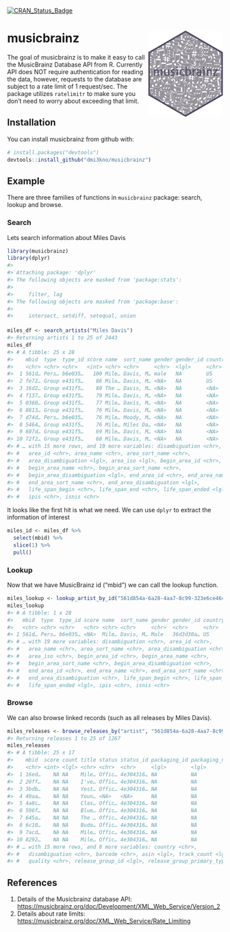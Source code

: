 
<!-- README.md is generated from README.Rmd. Please edit that file -->

[![CRAN\_Status\_Badge](http://www.r-pkg.org/badges/version/musicbrainz)](http://cran.r-project.org/package=musicbrainz)

# musicbrainz <img src="man/figures/logo.png" align="right" />

The goal of musicbrainz is to make it easy to call the MusicBrainz
Database API from R. Currently API does NOT require authentication for
reading the data, however, requests to the database are subject to a
rate limit of 1 request/sec. The package utilizes `ratelimitr` to make
sure you don’t need to worry about exceeding that limit.

## Installation

You can install musicbrainz from github with:

``` r
# install.packages("devtools")
devtools::install_github("dmi3kno/musicbrainz")
```

## Example

There are three families of functions in `musicbrainz` package: search,
lookup and browse.

### Search

Lets search information about Miles Davis

``` r
library(musicbrainz)
library(dplyr)
#> 
#> Attaching package: 'dplyr'
#> The following objects are masked from 'package:stats':
#> 
#>     filter, lag
#> The following objects are masked from 'package:base':
#> 
#>     intersect, setdiff, setequal, union

miles_df <- search_artists("Miles Davis")
#> Returning artists 1 to 25 of 2443
miles_df
#> # A tibble: 25 x 28
#>    mbid  type  type_id score name  sort_name gender gender_id country
#>    <chr> <chr> <chr>   <int> <chr> <chr>     <chr>  <lgl>     <chr>  
#>  1 561d… Pers… b6e035…   100 Mile… Davis, M… male   NA        US     
#>  2 fe72… Group e431f5…    86 Mile… Davis, M… <NA>   NA        US     
#>  3 16d2… Group e431f5…    80 The … Davis, M… <NA>   NA        <NA>   
#>  4 f137… Group e431f5…    79 Mile… Davis, M… <NA>   NA        <NA>   
#>  5 0360… Group e431f5…    77 Mile… Davis, M… <NA>   NA        <NA>   
#>  6 8813… Group e431f5…    76 Mile… Davis, M… <NA>   NA        <NA>   
#>  7 d74d… Pers… b6e035…    76 Mile… Moody, M… <NA>   NA        <NA>   
#>  8 5464… Group e431f5…    76 Mile… Miles Da… <NA>   NA        <NA>   
#>  9 607d… Group e431f5…    69 Mile… Davis, M… <NA>   NA        <NA>   
#> 10 72f2… Group e431f5…    68 Mile… Davis, M… <NA>   NA        <NA>   
#> # … with 15 more rows, and 19 more variables: disambiguation <chr>,
#> #   area_id <chr>, area_name <chr>, area_sort_name <chr>,
#> #   area_disambiguation <lgl>, area_iso <lgl>, begin_area_id <chr>,
#> #   begin_area_name <chr>, begin_area_sort_name <chr>,
#> #   begin_area_disambiguation <lgl>, end_area_id <chr>, end_area_name <chr>,
#> #   end_area_sort_name <chr>, end_area_disambiguation <lgl>,
#> #   life_span_begin <chr>, life_span_end <chr>, life_span_ended <lgl>,
#> #   ipis <chr>, isnis <chr>
```

It looks like the first hit is what we need. We can use `dplyr` to
extract the information of interest

``` r
miles_id <- miles_df %>% 
  select(mbid) %>%
  slice(1) %>% 
  pull()
```

### Lookup

Now that we have MusicBrainz id (“mbid”) we can call the lookup
function.

``` r
miles_lookup <- lookup_artist_by_id("561d854a-6a28-4aa7-8c99-323e6ce46c2a")
miles_lookup
#> # A tibble: 1 x 28
#>   mbid  type  type_id score name  sort_name gender gender_id country
#>   <chr> <chr> <chr>   <chr> <chr> <chr>     <chr>  <chr>     <chr>  
#> 1 561d… Pers… b6e035… <NA>  Mile… Davis, M… Male   36d3d30a… US     
#> # … with 19 more variables: disambiguation <chr>, area_id <chr>,
#> #   area_name <chr>, area_sort_name <chr>, area_disambiguation <chr>,
#> #   area_iso <chr>, begin_area_id <chr>, begin_area_name <chr>,
#> #   begin_area_sort_name <chr>, begin_area_disambiguation <chr>,
#> #   end_area_id <chr>, end_area_name <chr>, end_area_sort_name <chr>,
#> #   end_area_disambiguation <chr>, life_span_begin <chr>, life_span_end <chr>,
#> #   life_span_ended <lgl>, ipis <chr>, isnis <chr>
```

### Browse

We can also browse linked records (such as all releases by Miles
Davis).

``` r
miles_releases <- browse_releases_by("artist", "561d854a-6a28-4aa7-8c99-323e6ce46c2a")
#> Returning releases 1 to 25 of 1267
miles_releases
#> # A tibble: 25 x 17
#>    mbid  score count title status status_id packaging_id packaging_name date 
#>    <chr> <int> <lgl> <chr> <chr>  <chr>     <lgl>        <lgl>          <chr>
#>  1 16ed…    NA NA    Mile… Offic… 4e304316… NA           NA             1954 
#>  2 20ff…    NA NA    I've… Offic… 4e304316… NA           NA             1953 
#>  3 3bdb…    NA NA    Yest… Offic… 4e304316… NA           NA             1951 
#>  4 49aa…    NA NA    Youn… <NA>   <NA>      NA           NA             1952 
#>  5 4a8c…    NA NA    Clas… Offic… 4e304316… NA           NA             1954 
#>  6 596f…    NA NA    Blue… Offic… 4e304316… NA           NA             1955 
#>  7 645a…    NA NA    The … Offic… 4e304316… NA           NA             1953 
#>  8 6c10…    NA NA    Budo… Offic… 4e304316… NA           NA             1949…
#>  9 7acd…    NA NA    Mile… Offic… 4e304316… NA           NA             1955…
#> 10 8292…    NA NA    Mile… Offic… 4e304316… NA           NA             1953 
#> # … with 15 more rows, and 8 more variables: country <chr>,
#> #   disambiguation <chr>, barcode <chr>, asin <lgl>, track_count <lgl>,
#> #   quality <chr>, release_group_id <lgl>, release_group_primary_type <lgl>
```

## References

1.  Details of the Musicbrainz database API:
    <https://musicbrainz.org/doc/Development/XML_Web_Service/Version_2>
2.  Details about rate limits:
    <https://musicbrainz.org/doc/XML_Web_Service/Rate_Limiting>
